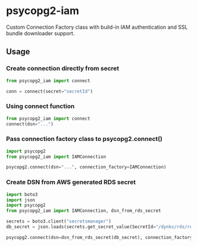 # psycopg2-iam

Custom Connection Factory class with build-in IAM authentication and SSL bundle downloader support.

## Usage

### Create connection directly from secret
```python
from psycopg2_iam import connect

conn = connect(secret="secretId")
```



### Using connect function 

```python
from psycopg2_iam import connect
connect(dsn="...")
```

### Pass connection factory class to psycopg2.connect()

```python
import psycopg2 
from psycopg2_iam import IAMConnection

psycopg2.connect(dsn="...", connection_factory=IAMConnection)
```


### Create DSN from AWS generated RDS secret

```python
import boto3
import json
import psycopg2 
from psycopg2_iam import IAMConnection, dsn_from_rds_secret

secrets = boto3.client("secretsmanager")
db_secret = json.loads(secrets.get_secret_value(SecretId="/dynks/rds/readonly").get("SecretString"))

psycopg2.connect(dsn=dsn_from_rds_secret(db_secret), connection_factory=IAMConnection)
```
